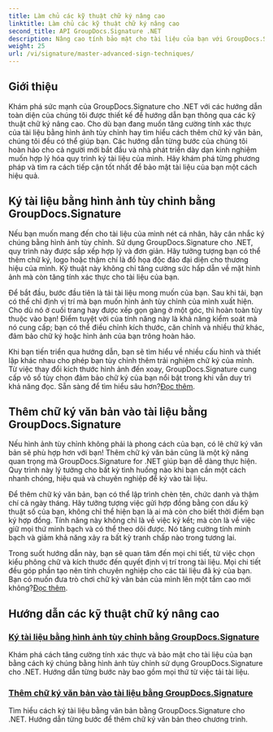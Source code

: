 ```yaml
---
title: Làm chủ các kỹ thuật chữ ký nâng cao
linktitle: Làm chủ các kỹ thuật chữ ký nâng cao
second_title: API GroupDocs.Signature .NET
description: Nâng cao tính bảo mật cho tài liệu của bạn với GroupDocs.Signature cho hướng dẫn .NET. Tìm hiểu các kỹ thuật chữ ký nâng cao, từ hình ảnh tùy chỉnh đến chữ ký văn bản.
weight: 25
url: /vi/signature/master-advanced-sign-techniques/
---
```

## Giới thiệu

Khám phá sức mạnh của GroupDocs.Signature cho .NET với các hướng dẫn toàn diện của chúng tôi được thiết kế để hướng dẫn bạn thông qua các kỹ thuật chữ ký nâng cao. Cho dù bạn đang muốn tăng cường tính xác thực của tài liệu bằng hình ảnh tùy chỉnh hay tìm hiểu cách thêm chữ ký văn bản, chúng tôi đều có thể giúp bạn. Các hướng dẫn từng bước của chúng tôi hoàn hảo cho cả người mới bắt đầu và nhà phát triển dày dạn kinh nghiệm muốn hợp lý hóa quy trình ký tài liệu của mình. Hãy khám phá từng phương pháp và tìm ra cách tiếp cận tốt nhất để bảo mật tài liệu của bạn một cách hiệu quả. 

## Ký tài liệu bằng hình ảnh tùy chỉnh bằng GroupDocs.Signature
Nếu bạn muốn mang đến cho tài liệu của mình nét cá nhân, hãy cân nhắc ký chúng bằng hình ảnh tùy chỉnh. Sử dụng GroupDocs.Signature cho .NET, quy trình này được sắp xếp hợp lý và đơn giản. Hãy tưởng tượng bạn có thể thêm chữ ký, logo hoặc thậm chí là đồ họa độc đáo đại diện cho thương hiệu của mình. Kỹ thuật này không chỉ tăng cường sức hấp dẫn về mặt hình ảnh mà còn tăng tính xác thực cho tài liệu của bạn.

Để bắt đầu, bước đầu tiên là tải tài liệu mong muốn của bạn. Sau khi tải, bạn có thể chỉ định vị trí mà bạn muốn hình ảnh tùy chỉnh của mình xuất hiện. Cho dù nó ở cuối trang hay được xếp gọn gàng ở một góc, thì hoàn toàn tùy thuộc vào bạn! Điểm tuyệt vời của tính năng này là khả năng kiểm soát mà nó cung cấp; bạn có thể điều chỉnh kích thước, căn chỉnh và nhiều thứ khác, đảm bảo chữ ký hoặc hình ảnh của bạn trông hoàn hảo.

Khi bạn tiến triển qua hướng dẫn, bạn sẽ tìm hiểu về nhiều cấu hình và thiết lập khác nhau cho phép bạn tùy chỉnh thêm trải nghiệm chữ ký của mình. Từ việc thay đổi kích thước hình ảnh đến xoay, GroupDocs.Signature cung cấp vô số tùy chọn đảm bảo chữ ký của bạn nổi bật trong khi vẫn duy trì khả năng đọc. Sẵn sàng để tìm hiểu sâu hơn?[Đọc thêm](./sign-documents-with-custom-image/).

## Thêm chữ ký văn bản vào tài liệu bằng GroupDocs.Signature
Nếu hình ảnh tùy chỉnh không phải là phong cách của bạn, có lẽ chữ ký văn bản sẽ phù hợp hơn với bạn! Thêm chữ ký văn bản cũng là một kỹ năng quan trọng mà GroupDocs.Signature for .NET giúp bạn dễ dàng thực hiện. Quy trình này lý tưởng cho bất kỳ tình huống nào khi bạn cần một cách nhanh chóng, hiệu quả và chuyên nghiệp để ký vào tài liệu.

Để thêm chữ ký văn bản, bạn có thể lập trình chèn tên, chức danh và thậm chí cả ngày tháng. Hãy tưởng tượng việc gửi hợp đồng bằng con dấu kỹ thuật số của bạn, không chỉ thể hiện bạn là ai mà còn cho biết thời điểm bạn ký hợp đồng. Tính năng này không chỉ là về việc ký kết; mà còn là về việc giữ mọi thứ minh bạch và có thể theo dõi được. Nó tăng cường tính minh bạch và giảm khả năng xảy ra bất kỳ tranh chấp nào trong tương lai.

 Trong suốt hướng dẫn này, bạn sẽ quan tâm đến mọi chi tiết, từ việc chọn kiểu phông chữ và kích thước đến quyết định vị trí trong tài liệu. Mọi chi tiết đều góp phần tạo nên tính chuyên nghiệp cho các tài liệu đã ký của bạn. Bạn có muốn đưa trò chơi chữ ký văn bản của mình lên một tầm cao mới không?[Đọc thêm](./add-text-signatures-to-documents/).

## Hướng dẫn các kỹ thuật chữ ký nâng cao
### [Ký tài liệu bằng hình ảnh tùy chỉnh bằng GroupDocs.Signature](./sign-documents-with-custom-image/)
Khám phá cách tăng cường tính xác thực và bảo mật cho tài liệu của bạn bằng cách ký chúng bằng hình ảnh tùy chỉnh sử dụng GroupDocs.Signature cho .NET. Hướng dẫn từng bước này bao gồm mọi thứ từ việc tải tài liệu.
### [Thêm chữ ký văn bản vào tài liệu bằng GroupDocs.Signature](./add-text-signatures-to-documents/)
Tìm hiểu cách ký tài liệu bằng văn bản bằng GroupDocs.Signature cho .NET. Hướng dẫn từng bước để thêm chữ ký văn bản theo chương trình.
